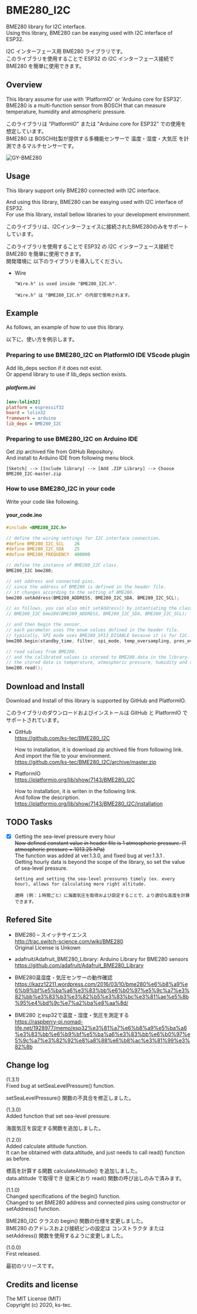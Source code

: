 # BME280_I2C
BME280 library for I2C interface.  
Using this library, BME280 can be easying used with I2C interface of ESP32.  
  
I2C インターフェース用 BME280 ライブラリです。  
このライブラリを使用することで ESP32 の I2C インターフェース接続で BME280 を簡単に使用できます。  
  
## Overview
This library assume for use with 'PlatformIO' or 'Arduino core for ESP32'.  
BME280 is a multi-function sensor from BOSCH that can measure temperature, humidity and atmospheric pressure.  
  
このライブラリは "PlatformIO" または "Arduino core for ESP32" での使用を想定しています。  
BME280 は BOSCH社製が提供する多機能センサーで 温度・湿度・大気圧 を計測できるマルチセンサーです。  
  
<img src="./resources/GY-BME280_001.png" title="GY-BME280">
  
## Usage
This library support only BME280 connected with I2C interface.  
  
And using this library, BME280 can be easying used with I2C interface of ESP32.  
For use this library, install bellow libraries to your development environment.
  
このライブラリは、I2Cインターフェイスに接続されたBME280のみをサポートしています。  
  
このライブラリを使用することで ESP32 の I2C インターフェース接続で BME280 を簡単に使用できます。  
開発環境に 以下のライブラリを導入してください。  
  
- Wire  
  
  ```
  "Wire.h" is used inside "BME280_I2C.h".

  "Wire.h" は "BME280_I2C.h" の内部で使用されます。
  ```

## Example
As follows, an example of how to use this library.
  
以下に、使い方を例示します。  
  
### **Preparing to use BME280_I2C on PlatformIO IDE VScode plugin**
Add lib_deps section if it does not exist.  
Or append library to use if lib_deps section exists.  
  
##### platform.ini
```ini
[env:lolin32]
platform = espressif32
board = lolin32
framework = arduino
lib_deps = BME280_I2C
```

### **Preparing to use BME280_I2C on Arduino IDE**
Get zip archived file from GitHub Repository.  
And install to Arduino IDE from following menu block.  
```
[Sketch] --> [Include library] --> [Add .ZIP Library] --> Choose BME280_I2C-master.zip  
```
### **How to use BME280_I2C in your code**
Write your code like following.  
  
#### your_code.ino
```C++
#include <BME280_I2C.h>

// define the wiring settings for I2C interface connection.
#define BME280_I2C_SCL    26
#define BME280_I2C_SDA    25
#define BME280_FREQUENCY  400000

// define the instance of BME280_I2C class.
BME280_I2C bme280;

// set address and connected pins.
// since the address of BME280 is defined in the header file.
// it changes according to the setting of BME280.
bme280.setAddress(BME280_ADDRESS, BME280_I2C_SDA, BME280_I2C_SCL);

// as follows, you can also omit setAddress() by intantiating the class.
// BME280_I2C bme280(BME280_ADDRESS, BME280_I2C_SDA, BME280_I2C_SCL);

// and then begin the sensor.
// each parameter uses the enum values ​​defined in the header file.
// typically, SPI mode uses BME280_SPI3_DISABLE because it is for I2C.
bme280.begin(standby_time, filter, spi_mode, temp_oversampling, pres_oversampling, humi_oversampling, exec_mode);

// read values from BME280.
// and the calibrated values is storeed to BME280.data in the library.
// the stored data is temperature, atmospheric pressure, humidity and altitude.
bme280.read();
```
  
## Download and Install
Download and Install of this library is supported by GitHub and PlatformIO.  
  
このライブラリのダウンロードおよびインストールは GitHub と PlatformIO でサポートされています。  
  
- GitHub  
  https://github.com/ks-tec/BME280_I2C
  
    How to installation, it is download zip archived file from following link.  
    And import the file to your environment.  
    https://github.com/ks-tec/BME280_I2C/archive/master.zip
  
- PlatformIO  
  https://platformio.org/lib/show/7143/BME280_I2C

    How to installation, it is writen in the following link.  
    And follow the description.  
    https://platformio.org/lib/show/7143/BME280_I2C/installation
  
## TODO Tasks
- [x] Getting the sea-level pressure every hour  
~~Now defined constant value in header file is 1 atmospheric pressure. (1 atmospheric pressure = 1013.25 hPa)~~  
The function was added at ver.1.3.0, and fixed bug at ver.1.3.1 .  
Getting hourly data is beyond the scope of the library, so set the value of sea-level pressure.  
  
  ```
  Getting and setting the sea-level pressures timely (ex. every hour), allows for calculating more right altitude.
  
  適時 (例：１時間ごと）に海面気圧を取得および設定することで、より適切な高度を計算できます。
  ```
  
## Refered Site
- BME280 – スイッチサイエンス  
http://trac.switch-science.com/wiki/BME280  
Original License is Unkown  
  
- adafruit/Adafruit_BME280_Library: Arduino Library for BME280 sensors  
https://github.com/adafruit/Adafruit_BME280_Library  
  
- BME280温湿度・気圧センサーの動作確認  
https://kazz12211.wordpress.com/2016/03/10/bme280%e6%b8%a9%e6%b9%bf%e5%ba%a6%e3%83%bb%e6%b0%97%e5%9c%a7%e3%82%bb%e3%83%b3%e3%82%b5%e3%83%bc%e3%81%ae%e5%8b%95%e4%bd%9c%e7%a2%ba%e8%aa%8d/  
  
- BME280 とesp32で温度・湿度・気圧を測定する  
https://raspberry-pi.nomad-life.net/1928977/memo/esp32%e3%81%a7%e6%b8%a9%e5%ba%a6%e3%83%bb%e6%b9%bf%e5%ba%a6%e3%83%bb%e6%b0%97%e5%9c%a7%e3%82%92%e8%a8%88%e6%b8%ac%e3%81%99%e3%82%8b  
  
## Change log
(1.3.1)  
Fixed bug at setSeaLevelPressure() function.  
  
setSeaLevelPressure() 関数の不具合を修正しました。  
  
(1.3.0)  
Added function that set sea-level pressure.  
  
海面気圧を設定する関数を追加しました。  
  
(1.2.0)  
Added calculate altitude function.  
It can be obtained with data.altitude, and just needs to call read() function as before.  
  
標高を計算する関数 calculateAltitude() を追加しました。  
data.altitude で取得でき 従来どおり read() 関数の呼び出しのみで済みます。  
  
(1.1.0)  
Changed specifications of the begin() function.  
Changed to set BME280 address and connected pins using constructor or setAddress() function.  
  
BME280_I2C クラスの begin() 関数の仕様を変更しました。  
BME280 のアドレスおよび接続ピンの設定は コンストラクタ または setAddress() 関数を使用するように変更しました。  
  
(1.0.0)  
First released.  
  
最初のリリースです。  
  
## Credits and license
The MIT License (MIT)  
Copyright (c) 2020, ks-tec.
